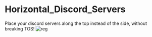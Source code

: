 # Horizontal_Discord_Servers
Place your discord servers along the top instead of the side, without breaking TOS!
![reg](https://user-images.githubusercontent.com/89823371/217399146-85fb3dc4-08cc-4f13-818e-cab24359fab3.png)

